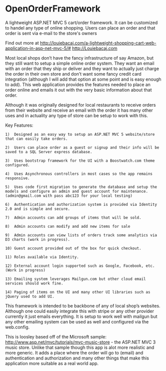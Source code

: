 OpenOrderFramework
==================

A lightweight ASP.NET MVC 5 cart/order framework. It can be customized to handel any type of online shopping. Users can place an order and that order is sent via e-mail to the store's owners

Find out more at http://louiebacaj.com/a-lightweight-shopping-cart-web-application-in-asp-net-mvc-5/#
http://Louiebacaj.com

Most local shops don’t have the fancy infrastructure of say Amazon, but they still want to setup a simple online order system. They want an email with an order that they ship or deliver and they want to actually just charge the order in their own store and don’t want some fancy credit card integration (although I will add that option at some point and is easy enough to add). This web application provides the features needed to place an order online and emails it out with the very basic information about that order. 


Although it was originally designed for local restaurants to receive orders from their website and receive an email with the order it has many other uses and in actuality any type of store can be setup to work with this. 


Key Features:

    1)	Designed as an easy way to setup an ASP.NET MVC 5 website/store that can easily take orders. 
    
    2)	Users can place order as a guest or signup and their info will be saved to a SQL Server express database.
    
    3)	Uses bootstrap framework for the UI with a Boostwatch.com theme configured.
    
    4)	Uses Asynchronous controllers in most cases so the app remains responsive.
    
    5)	Uses code first migration to generate the database and setup the models and configure an admin and guest account for maintenance. (admin@gmail.com with pass abc123 for your local testing)
    
    6)	Authentication and authorization system is provided via Identity 2.0 and is simple and secure.
    
    7)	Admin accounts can add groups of items that will be sold.
    
    8)	Admin accounts can modify and add new items for sale 
    
    9)	Admin accounts can view lists of orders track some analytics via D3 charts (work in progress).
    
    10)	Guest account provided out of the box for quick checkout.
    
    11)	Roles available via Identity.
    
    12)	External account login supported such as Google, Facebook, etc. (Work in progress)
    
    13)	Emailing system leverages Mailgun.com but other cloud email services should work fine.
    
    14)	Paging of items on the UI and many other UI libraries such as jQuery used to add UI.



This framework is intended to be backbone of any of local shop’s websites. Although one could easily integrate this with stripe or any other provider currently it just emails everything. It is setup to work well with mailgun but any other emailing system can be used as well and configured via the web.config.


This is loosley based off of the Microsoft sample:
http://www.asp.net/mvc/tutorials/mvc-music-store - the ASP.NET MVC 3 music store. Unlike that sample though this app is alot more realistic and more generic. It adds a place where the order will go to (email) and authentication and authorization and many other things that make this application more suitable as a real world app.
